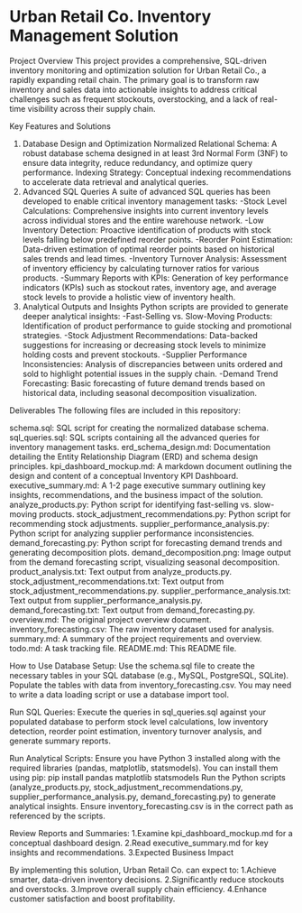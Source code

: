 # Urban Retail Co. Inventory Management Solution
Project Overview
This project provides a comprehensive, SQL-driven inventory monitoring and optimization solution for Urban Retail Co., a rapidly expanding retail chain. The primary goal is to transform raw inventory and sales data into actionable insights to address critical challenges such as frequent stockouts, overstocking, and a lack of real-time visibility across their supply chain.

Key Features and Solutions

1. Database Design and Optimization
Normalized Relational Schema: A robust database schema designed in at least 3rd Normal Form (3NF) to ensure data integrity, reduce redundancy, and optimize query performance.
Indexing Strategy: Conceptual indexing recommendations to accelerate data retrieval and analytical queries.
2. Advanced SQL Queries
A suite of advanced SQL queries has been developed to enable critical inventory management tasks:
-Stock Level Calculations: Comprehensive insights into current inventory levels across individual stores and the entire warehouse network.
-Low Inventory Detection: Proactive identification of products with stock levels falling below predefined reorder points.
-Reorder Point Estimation: Data-driven estimation of optimal reorder points based on historical sales trends and lead times.
-Inventory Turnover Analysis: Assessment of inventory efficiency by calculating turnover ratios for various products.
-Summary Reports with KPIs: Generation of key performance indicators (KPIs) such as stockout rates, inventory age, and average stock levels to provide a holistic view of inventory health.
3. Analytical Outputs and Insights
Python scripts are provided to generate deeper analytical insights:
-Fast-Selling vs. Slow-Moving Products: Identification of product performance to guide stocking and promotional strategies.
-Stock Adjustment Recommendations: Data-backed suggestions for increasing or decreasing stock levels to minimize holding costs and prevent stockouts.
-Supplier Performance Inconsistencies: Analysis of discrepancies between units ordered and sold to highlight potential issues in the supply chain.
-Demand Trend Forecasting: Basic forecasting of future demand trends based on historical data, including seasonal decomposition visualization.

Deliverables
The following files are included in this repository:

schema.sql: SQL script for creating the normalized database schema.
sql_queries.sql: SQL scripts containing all the advanced queries for inventory management tasks.
erd_schema_design.md: Documentation detailing the Entity Relationship Diagram (ERD) and schema design principles.
kpi_dashboard_mockup.md: A markdown document outlining the design and content of a conceptual Inventory KPI Dashboard.
executive_summary.md: A 1-2 page executive summary outlining key insights, recommendations, and the business impact of the solution.
analyze_products.py: Python script for identifying fast-selling vs. slow-moving products.
stock_adjustment_recommendations.py: Python script for recommending stock adjustments.
supplier_performance_analysis.py: Python script for analyzing supplier performance inconsistencies.
demand_forecasting.py: Python script for forecasting demand trends and generating decomposition plots.
demand_decomposition.png: Image output from the demand forecasting script, visualizing seasonal decomposition.
product_analysis.txt: Text output from analyze_products.py.
stock_adjustment_recommendations.txt: Text output from stock_adjustment_recommendations.py.
supplier_performance_analysis.txt: Text output from supplier_performance_analysis.py.
demand_forecasting.txt: Text output from demand_forecasting.py.
overview.md: The original project overview document.
inventory_forecasting.csv: The raw inventory dataset used for analysis.
summary.md: A summary of the project requirements and overview.
todo.md: A task tracking file.
README.md: This README file.

How to Use
Database Setup:
Use the schema.sql file to create the necessary tables in your SQL database (e.g., MySQL, PostgreSQL, SQLite).
Populate the tables with data from inventory_forecasting.csv. You may need to write a data loading script or use a database import tool.

Run SQL Queries:
Execute the queries in sql_queries.sql against your populated database to perform stock level calculations, low inventory detection, reorder point estimation, inventory turnover analysis, and generate summary reports.

Run Analytical Scripts:
Ensure you have Python 3 installed along with the required libraries (pandas, matplotlib, statsmodels). You can install them using pip:
pip install pandas matplotlib statsmodels
Run the Python scripts (analyze_products.py, stock_adjustment_recommendations.py, supplier_performance_analysis.py, demand_forecasting.py) to generate analytical insights. Ensure inventory_forecasting.csv is in the correct path as referenced by the scripts.

Review Reports and Summaries:
1.Examine kpi_dashboard_mockup.md for a conceptual dashboard design.
2.Read executive_summary.md for key insights and recommendations.
3.Expected Business Impact

By implementing this solution, Urban Retail Co. can expect to:
1.Achieve smarter, data-driven inventory decisions.
2.Significantly reduce stockouts and overstocks.
3.Improve overall supply chain efficiency.
4.Enhance customer satisfaction and boost profitability.
